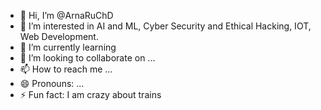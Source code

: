 - 👋 Hi, I’m @ArnaRuChD
- 👀 I’m interested in AI and ML, Cyber Security and Ethical Hacking, IOT, Web Development.
- 🌱 I’m currently learning
- 💞️ I’m looking to collaborate on ...
- 📫 How to reach me ...
- 😄 Pronouns: ...
- ⚡ Fun fact: I am crazy about trains

<!---
ArnaRuChD/ArnaRuChD is a ✨ special ✨ repository because its `README.md` (this file) appears on your GitHub profile.
You can click the Preview link to take a look at your changes.
--->

